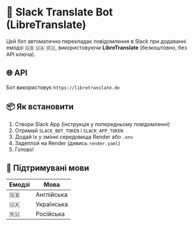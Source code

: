 # 🤖 Slack Translate Bot (LibreTranslate)

Цей бот автоматично перекладає повідомлення в Slack при додаванні емодзі 🇬🇧 🇺🇦 🇷🇺, використовуючи **LibreTranslate** (безкоштовно, без API ключа).

## 🌐 API
Бот використовує `https://libretranslate.de`

## 📦 Як встановити

1. Створи Slack App (інструкція у попередньому повідомленні)
2. Отримай `SLACK_BOT_TOKEN` і `SLACK_APP_TOKEN`
3. Додай їх у змінні середовища Render або `.env`
4. Задеплой на Render (дивись `render.yaml`)
5. Готово!

## 🧩 Підтримувані мови
| Емодзі | Мова      |
|--------|-----------|
| 🇬🇧     | Англійська |
| 🇺🇦     | Українська |
| 🇷🇺     | Російська  |
